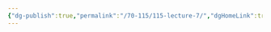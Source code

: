 ```yaml
---
{"dg-publish":true,"permalink":"/70-115/115-lecture-7/","dgHomeLink":true,"dgPassFrontmatter":false,"dgShowBacklinks":false,"dgShowLocalGraph":false,"dgShowInlineTitle":false}
---
```

